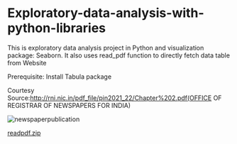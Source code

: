 # Exploratory-data-analysis-with-python-libraries

This is exploratory data analysis project in Python and visualization package: Seaborn. 
It also uses read_pdf function to directly fetch data table from Website

Prerequisite: Install Tabula package

Courtesy Source:http://rni.nic.in/pdf_file/pin2021_22/Chapter%202.pdf(OFFICE OF REGISTRAR OF NEWSPAPERS FOR INDIA)


![newspaperpublication](https://user-images.githubusercontent.com/125786274/222778229-627f99aa-986f-4ba9-a8d4-36857cade550.png)

[readpdf.zip](https://github.com/anandkulkarnim/Exploratory-data-analysis-with-python-libraries/files/10884356/readpdf.zip)
